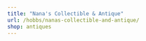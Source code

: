 ```yaml
---
title: "Nana's Collectible & Antique"
url: /hobbs/nanas-collectible-and-antique/
shop: antiques
---
```

